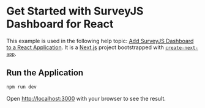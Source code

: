 # Get Started with SurveyJS Dashboard for React

This example is used in the following help topic: [Add SurveyJS Dashboard to a React Application](https://surveyjs.io/dashboard/documentation/get-started-react). It is a [Next.js](https://nextjs.org) project bootstrapped with [`create-next-app`](https://nextjs.org/docs/pages/api-reference/create-next-app).

## Run the Application

```bash
npm run dev
```

Open [http://localhost:3000](http://localhost:3000) with your browser to see the result.

